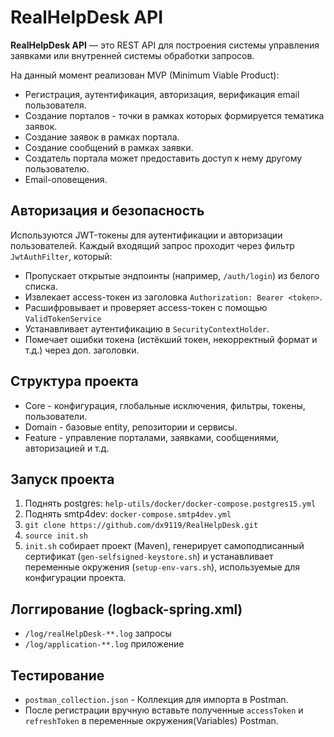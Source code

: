 # RealHelpDesk API

**RealHelpDesk API** — это REST API для построения системы управления заявками или внутренней системы обработки запросов.

На данный момент реализован MVP (Minimum Viable Product):
- Регистрация, аутентификация, авторизация, верификация email пользователя.
- Создание порталов - точки в рамках которых формируется тематика заявок.
- Создание заявок в рамках портала.
- Создание сообщений в рамках заявки.
- Создатель портала может предоставить доступ к нему другому пользователю.
- Email-оповещения.

## Авторизация и безопасность

Используются JWT-токены для аутентификации и авторизации пользователей. Каждый входящий запрос проходит через фильтр `JwtAuthFilter`, который:
- Пропускает открытые эндпоинты (например, `/auth/login`) из белого списка.
- Извлекает access-токен из заголовка `Authorization: Bearer <token>`.
- Расшифровывает и проверяет access-токен с помощью `ValidTokenService`
- Устанавливает аутентификацию в `SecurityContextHolder`.
- Помечает ошибки токена (истёкший токен, некорректный формат и т.д.) через доп. заголовки.

## Структура проекта

- Core - конфигурация, глобальные исключения, фильтры, токены, пользователи.
- Domain - базовые entity, репозитории и сервисы.
- Feature - управление порталами, заявками, сообщениями, авторизацией и т.д.

## Запуск проекта

1. Поднять postgres: `help-utils/docker/docker-compose.postgres15.yml`
2. Поднять smtp4dev: `docker-compose.smtp4dev.yml`
3. `git clone https://github.com/dx9119/RealHelpDesk.git`
4. `source init.sh `
5. `init.sh` собирает проект (Maven), генерирует самоподписанный сертификат (`gen-selfsigned-keystore.sh`) и устанавливает переменные окружения (`setup-env-vars.sh`), используемые для конфигурации проекта.

## Логгирование (logback-spring.xml)

- `/log/realHelpDesk-**.log` запросы
- `/log/application-**.log` приложение

## Тестирование

- `postman_collection.json` - Коллекция для импорта в Postman.
- После регистрации вручную вставьте полученные `accessToken` и `refreshToken` в переменные окружения(Variables) Postman.

